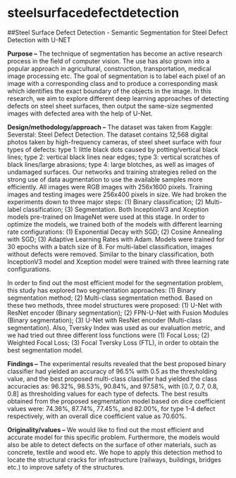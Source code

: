# steelsurfacedefectdetection
##Steel Surface Defect Detection - Semantic Segmentation for Steel Defect Detection with U-NET

**Purpose –** The technique of segmentation has become an active research process in the field of computer vision. The use has also grown into a popular approach in agricultural, construction, transportation, medical image processing etc. The goal of segmentation is to label each pixel of an image with a corresponding class and to produce a corresponding mask which identifies the exact boundary of the objects in the image. In this research, we aim to explore different deep learning approaches of detecting defects on steel sheet surfaces, then output the same-size segmented images with defected area with the help of U-Net.

**Design/methodology/approach –** The dataset was taken from Kaggle: Severstal: Steel Defect Detection. The dataset contains 12,568 digital photos taken by high-frequency cameras, of steel sheet surface with four types of defects: type 1: little black dots caused by potting/vertical black 	lines; type 2: vertical black lines near edges; type 3: vertical scratches of black lines/large 	abrasions; type 4: large blotches, as well as images of undamaged surfaces.  Our networks and training strategies relied on the strong use of data augmentation to use the available samples more efficiently. All images were RGB images with 256x1600 pixels. Training images and testing images were 256x400 pixels in size. We had broken the experiments down to three major steps: (1) Binary classification; (2) Multi-label classification; (3) Segmentation. Both InceptionV3 and Xception models pre-trained on ImageNet were used at this stage. In order to optimize the models, we trained both of the models with different learning rate configurations: (1) Exponential Decay with SGD; (2) Cosine Annealing with SGD; (3) Adaptive Learning Rates with Adam. Models were trained for 30 epochs with a batch size of 8. For multi-label classification, images without defects were removed. Similar to the binary classification, both InceptionV3 model and Xception model were trained with three learning rate configurations.

In order to find out the most efficient model for the segmentation problem, this study has explored two segmentation approaches: (1) Binary segmentation method; (2) Multi-class segmentation method. Based on these two methods, three model structures were proposed: (1) U-Net with ResNet encoder (Binary segmentation); (2) FPN-U-Net with Fusion Modules (Binary segmentation); (3) U-Net with ResNet encoder (Multi-class segmentation). Also, Tversky Index was used as our evaluation metric, and we had tried out three different loss functions were  (1) Focal Loss; (2) Weighted Focal Loss; (3) Focal Tversky Loss (FTL), in order to obtain the best segmentation model.

**Findings –** The experimental results revealed that the best proposed binary classifier had yielded an accuracy of 96.5% with 0.5 as the thresholding value, and the best proposed multi-class classifier had yielded the class accuracies as: 96.32%, 98.53%, 90.84%, and 97.58%, with [0.7, 0.7, 0.8, 0.8] as thresholding values for each type of defects. The best results obtained from the proposed segmentation model based on dice coefficient values were:  74.36%, 87.74%, 77.45%, and 82.00%, for type 1-4 defect respectively, with an overall dice coefficient value as 70.60%. 

**Originality/values –** We would like to find out the most efficient and accurate model for this specific problem. Furthermore, the models would also be able to detect defects on the surface of other materials, such as concrete, textile and wood etc. We hope to apply this detection method to locate the structural cracks for infrastructure (railways, buildings, bridges etc.) to improve safety of the structures.
